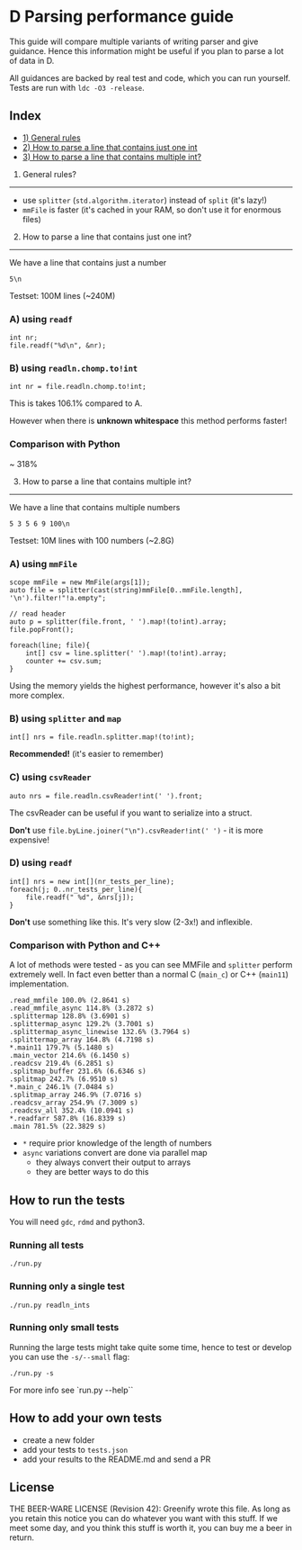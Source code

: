D Parsing performance guide
===========================

This guide will compare multiple variants of writing parser and give guidance.
Hence this information might be useful if you plan to parse a lot of data in D.

All guidances are backed by real test and code, which you can run yourself.
Tests are run with `ldc -O3 -release`.

Index
------

- [1) General rules](#general)
- [2) How to parse a line that contains just one int](#readln-int)
- [3) How to parse a line that contains multiple int?](#readln-ints)

1) General rules?
-----------------
<a name="general"></a>

- use `splitter` (`std.algorithm.iterator`) instead of `split` (it's lazy!)
- `mmFile` is faster (it's cached in your RAM, so don't use it for enormous files)

2) How to parse a line that contains just one int?
--------------------------------------------------
<a name="readln-int"></a>

We have a line that contains just a number

```
5\n
```

Testset: 100M lines (~240M)

### A) using `readf`

```
int nr;
file.readf("%d\n", &nr);
```

### B) using `readln.chomp.to!int`

```
int nr = file.readln.chomp.to!int;
```
This is takes 106.1% compared to A.

However when there is __unknown whitespace__ this method performs faster!

### Comparison with Python

~ 318%

3) How to parse a line that contains multiple int?
-------------------------------------------------
<a name="readln-ints"></a>

We have a line that contains multiple numbers

```
5 3 5 6 9 100\n
```

Testset: 10M lines with 100 numbers (~2.8G)

### A) using `mmFile`

```
scope mmFile = new MmFile(args[1]);
auto file = splitter(cast(string)mmFile[0..mmFile.length], '\n').filter!"!a.empty";

// read header
auto p = splitter(file.front, ' ').map!(to!int).array;
file.popFront();

foreach(line; file){
    int[] csv = line.splitter(' ').map!(to!int).array;
    counter += csv.sum;
}
```

Using the memory yields the highest performance, however it's also a bit more
complex.

### B) using `splitter` and `map` 

```
int[] nrs = file.readln.splitter.map!(to!int);
```

__Recommended!__ (it's easier to remember)

### C) using `csvReader`

```
auto nrs = file.readln.csvReader!int(' ').front;
```

The csvReader can be useful if you want to serialize into a struct.

__Don't__ use `file.byLine.joiner("\n").csvReader!int(' ')` - it is more expensive!

### D) using `readf`

```
int[] nrs = new int[](nr_tests_per_line);
foreach(j; 0..nr_tests_per_line){
    file.readf(" %d", &nrs[j]);
}
```

__Don't__ use something like this. It's very slow (2-3x!) and inflexible.


### Comparison with Python and C++

A lot of methods were tested - as you can see MMFile and `splitter` perform extremely well.
In fact even better than a normal C (`main_c`) or C++ (`main11`) implementation.

```
.read_mmfile 100.0% (2.8641 s)
.read_mmfile_async 114.8% (3.2872 s)
.splittermap 128.8% (3.6901 s)
.splittermap_async 129.2% (3.7001 s)
.splittermap_async_linewise 132.6% (3.7964 s)
.splittermap_array 164.8% (4.7198 s)
*.main11 179.7% (5.1480 s)
.main_vector 214.6% (6.1450 s)
.readcsv 219.4% (6.2851 s)
.splitmap_buffer 231.6% (6.6346 s)
.splitmap 242.7% (6.9510 s)
*.main_c 246.1% (7.0484 s)
.splitmap_array 246.9% (7.0716 s)
.readcsv_array 254.9% (7.3009 s)
.readcsv_all 352.4% (10.0941 s)
*.readfarr 587.8% (16.8339 s)
.main 781.5% (22.3829 s)

```

- `*` require prior knowledge of the length of numbers
- `async` variations convert are done via parallel map
  - they always convert their output to arrays
  - they are better ways to do this


How to run the tests
--------------------


You will need `gdc`, `rdmd` and python3.

### Running all tests

```
./run.py
```

### Running only a single test

```
./run.py readln_ints 
```
### Running only small tests

Running the large tests might take quite some time, hence to test or develop you
can use the `-s/--small` flag:

```
./run.py -s
```

For more info see `run.py --help``

How to add your own tests
---------------------

- create a new folder
- add your tests to `tests.json`
- add your results to the README.md and send a PR

License
-------

THE BEER-WARE LICENSE (Revision 42):
Greenify wrote this file.  As long as you retain this notice you
can do whatever you want with this stuff. If we meet some day, and you think
this stuff is worth it, you can buy me a beer in return.
